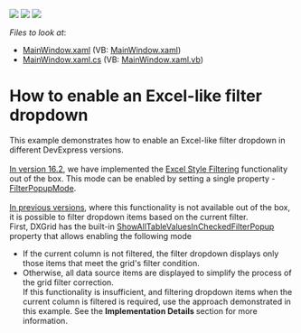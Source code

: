 <!-- default badges list -->
![](https://img.shields.io/endpoint?url=https://codecentral.devexpress.com/api/v1/VersionRange/128650251/21.1.5%2B)
[![](https://img.shields.io/badge/Open_in_DevExpress_Support_Center-FF7200?style=flat-square&logo=DevExpress&logoColor=white)](https://supportcenter.devexpress.com/ticket/details/T156289)
[![](https://img.shields.io/badge/📖_How_to_use_DevExpress_Examples-e9f6fc?style=flat-square)](https://docs.devexpress.com/GeneralInformation/403183)
<!-- default badges end -->
<!-- default file list -->
*Files to look at*:

* [MainWindow.xaml](./CS/MainWindow.xaml) (VB: [MainWindow.xaml](./VB/MainWindow.xaml))
* [MainWindow.xaml.cs](./CS/MainWindow.xaml.cs) (VB: [MainWindow.xaml.vb](./VB/MainWindow.xaml.vb))
<!-- default file list end -->
# How to enable an Excel-like filter dropdown


<p>This example demonstrates how to enable an Excel-like filter dropdown in different DevExpress versions.<br><br><u>In version 16.2</u>, we have implemented the <a href="https://documentation.devexpress.com/#WPF/CustomDocument6133">Excel Style Filtering</a> functionality out of the box. This mode can be enabled by setting a single property - <a href="https://documentation.devexpress.com/WPF/DevExpressXpfGridColumnBase_FilterPopupModetopic.aspx">FilterPopupMode</a>.<br><br><u>In previous versions</u>, where this functionality is not available out of the box, it is possible to filter dropdown items based on the current filter.<br>First, DXGrid has the built-in <a href="https://documentation.devexpress.com/WPF/DevExpressXpfGridColumnBase_ShowAllTableValuesInCheckedFilterPopuptopic.aspx">ShowAllTableValuesInCheckedFilterPopup</a> property that allows enabling the following mode

* If the current column is not filtered, the filter dropdown displays only those items that meet the grid's filter condition.
* Otherwise, all data source items are displayed to simplify the process of the grid filter correction.<br>If this functionality is insufficient, and filtering dropdown items when the current column is filtered is required, use the approach demonstrated in this example. See the <strong>Implementation Details </strong>section for more information.</p>

<br/>


